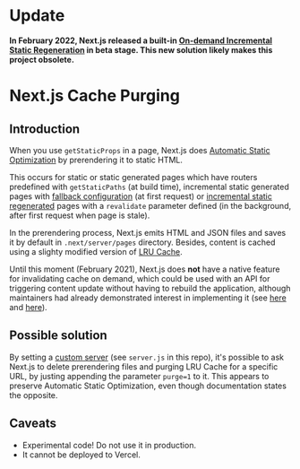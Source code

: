 # Update

**In February 2022, Next.js released a built-in [On-demand Incremental Static Regeneration](https://nextjs.org/blog/next-12-1#on-demand-incremental-static-regeneration-beta) in beta stage. This new solution likely makes this project obsolete.**

# Next.js Cache Purging

## Introduction

When you use `getStaticProps` in a page, Next.js does [Automatic Static Optimization](https://nextjs.org/docs/advanced-features/automatic-static-optimization) by prerendering it to static HTML. 

This occurs for static or static generated pages which have routers predefined with `getStaticPaths` (at build time), incremental static generated pages with [fallback configuration](https://nextjs.org/docs/basic-features/data-fetching#the-fallback-key-required) (at first request) or [incremental static regenerated](https://nextjs.org/docs/basic-features/data-fetching#incremental-static-regeneration) pages with a `revalidate` parameter defined (in the background, after first request when page is stale).

In the prerendering process, Next.js emits HTML and JSON files and saves it by default in `.next/server/pages` directory. Besides, content is cached using a slighty modified version of [LRU Cache](https://www.npmjs.com/package/lru-cache).

Until this moment (February 2021), Next.js does **not** have a native feature for invalidating cache on demand, which could be used with an API for triggering content update without having to rebuild the application, although maintainers had already demonstrated interest in implementing it (see [here](https://github.com/vercel/next.js/discussions/11552#discussioncomment-2655) and [here](https://github.com/vercel/next.js/discussions/10721#discussioncomment-686)).

## Possible solution

By setting a [custom server](https://nextjs.org/docs/advanced-features/custom-server) (see `server.js` in this repo), it's possible to ask Next.js to delete prerendering files and purging LRU Cache for a specific URL, by justing appending the parameter `purge=1` to it. This appears to preserve Automatic Static Optimization, even though documentation states the opposite.

## Caveats

- Experimental code! Do not use it in production.
- It cannot be deployed to Vercel.

